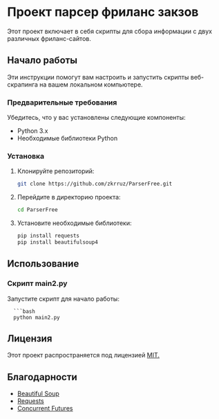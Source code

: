 # Проект парсер фриланс закзов

Этот проект включает в себя скрипты для сбора информации с двух различных фриланс-сайтов.

## Начало работы

Эти инструкции помогут вам настроить и запустить скрипты веб-скрапинга на вашем локальном компьютере.

### Предварительные требования

Убедитесь, что у вас установлены следующие компоненты:

- Python 3.x
- Необходимые библиотеки Python

### Установка

1. Клонируйте репозиторий:

   ```bash
   git clone https://github.com/zkrruz/ParserFree.git
   
2. Перейдите в директорию проекта:
   
    ```bash
    cd ParserFree
    
4. Установите необходимые библиотеки:
   
   ```bash
   pip install requests
   pip install beautifulsoup4

## Использование

### Скрипт main2.py

Запустите скрипт для начало работы:

      ```bash
      python main2.py

## Лицензия 
Этот проект распространяется под лицензией [MIT.](https://ru.wikipedia.org/wiki/%D0%9B%D0%B8%D1%86%D0%B5%D0%BD%D0%B7%D0%B8%D1%8F_MIT)

## Благодарности

* [Beautiful Soup](https://www.crummy.com/software/BeautifulSoup/bs4/doc/)
* [Requests](https://requests.readthedocs.io/en/latest/)
* [Concurrent Futures](https://docs.python.org/3/library/concurrent.futures.html)
